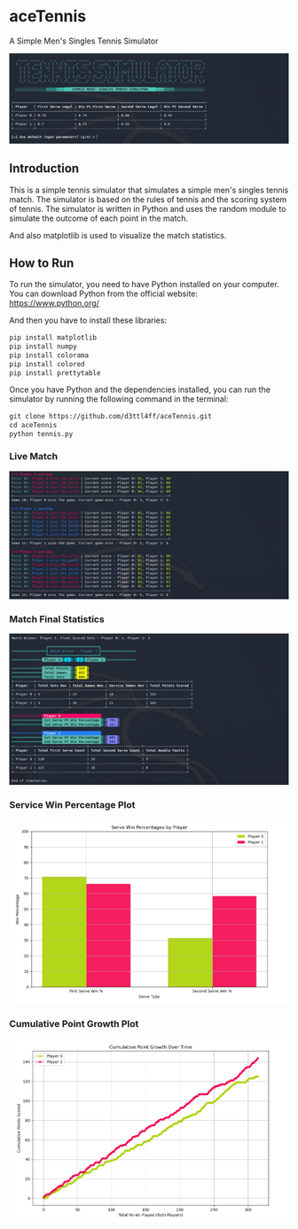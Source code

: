 # aceTennis
A Simple Men's Singles Tennis Simulator

![thumbnail_1](/thumbnails/acesnap_0.png)

## Introduction
This is a simple tennis simulator that simulates a simple men's singles tennis match. The simulator is based on the rules of tennis and the scoring system of tennis. The simulator is written in Python and uses the random module to simulate the outcome of each point in the match.

And also matplotlib is used to visualize the match statistics.

## How to Run
To run the simulator, you need to have Python installed on your computer. You can download Python from the official website: https://www.python.org/

And then you have to install these libraries:
```
pip install matplotlib
pip install numpy
pip install colorama
pip install colored
pip install prettytable
```

Once you have Python and the dependencies installed, you can run the simulator by running the following command in the terminal:
```
git clone https://github.com/d3ttl4ff/aceTennis.git
cd aceTennis
python tennis.py
```
### Live Match
![thumbnail_1](/thumbnails/acesnap_2.png)

### Match Final Statistics
![thumbnail_1](/thumbnails/acesnap_3.png)

### Service Win Percentage Plot
![thumbnail_1](/thumbnails/aceplot_1.png)

### Cumulative Point Growth Plot
![thumbnail_1](/thumbnails/aceplot_2.png)